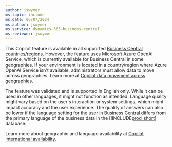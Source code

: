 ```yaml
---
author: jswymer
ms.topic: include
ms.date: 06/07/2024
ms.author: jswymer
ms.service: dynamics-365-business-central
ms.reviewer: jswymer
---
```

This Copilot feature is available in all supported [Business Central countries/regions](/dynamics365/business-central/dev-itpro/compliance/apptest-countries-and-translations). However, the feature uses Microsoft Azure OpenAI Service, which is currently available for Business Central in some geographies. If your environment is located in a country/region where Azure OpenAI Service isn't available, administrators must allow data to move across geographies. Learn more at [Copilot data movement across geographies](/dynamics365/business-central/ai-copilot-data-movement).

The feature was validated and is supported in English only. While it can be used in other languages, it might not function as intended. Language quality might vary based on the user's interaction or system settings, which might impact accuracy and the user experience. The quality of answers can also be lower if the language setting for the user in Business Central differs from the primary language of the business data in the [!INCLUDE[prod_short](includes/prod_short.md)] database.

Learn more about geographic and language availability at [Copilot international availability](https://aka.ms/bapcopilot-intl-report-external).
